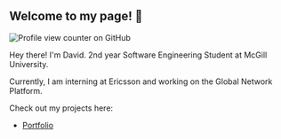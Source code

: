 ## Welcome to my page! 👋
![Profile view counter on GitHub](https://komarev.com/ghpvc/?username=Kasamix&color=4b4896&style=for-the-badge)

Hey there! I'm David. 2nd year Software Engineering Student at McGill University. 

Currently, I am interning at Ericsson and working on the Global Network Platform.

Check out my projects here:
- [Portfolio](#how-to-create-your-profile)
<!--
**Kasamix/Kasamix** is a ✨ _special_ ✨ repository because its `README.md` (this file) appears on your GitHub profile.

Here are some ideas to get you started:
- 🔭 I’m currently working on ...
- 🌱 I’m currently learning ...
- 👯 I’m looking to collaborate on ...
- 🤔 I’m looking for help with ...
- 💬 Ask me about ...
- 📫 How to reach me: ...
- 😄 Pronouns: ...
- ⚡ Fun fact: ...
-->
